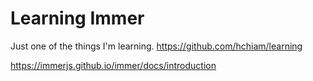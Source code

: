 # Learning Immer

Just one of the things I'm learning. <https://github.com/hchiam/learning>

<https://immerjs.github.io/immer/docs/introduction>
